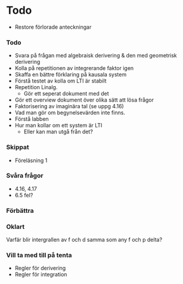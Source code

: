 # Todo
- Restore förlorade anteckningar
### Todo
- Svara på frågan med algebraisk derivering & den med geometrisk derivering
- Kolla på repetitionen av integrerande faktor igen
- Skaffa en bättre förklaring på kausala system
- Förstå testet av kolla om LTI är stabilt
- Repetition Linalg.
    - Gör ett seperat dokument med det 
- Gör ett overview dokument över olika sätt att lösa frågor
- Faktorisering av imaginära tal (se uppg 4.16)
- Vad man gör om begynelsevärden inte finns. 
- Förstå labben
- Hur man kollar om ett system är LTI
    - Eller kan man utgå från det?
### Skippat
- Föreläsning 1

### Svåra frågor
- 4.16, 4.17
- 6.5 fel?
### Förbättra


### Oklart
Varfär blir intergrallen av f och d samma som any f och p delta?


### Vill ta med till på tenta
- Regler för derivering
- Regler för integration


